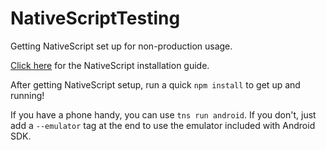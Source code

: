 # NativeScriptTesting
Getting NativeScript set up for non-production usage.

[Click here](https://docs.nativescript.org/angular/start/quick-setup) for the NativeScript installation guide.

After getting NativeScript setup, run a quick `npm install` to get up and running!

If you have a phone handy, you can use `tns run android`. If you don't, just add a `--emulator` tag at the end to use the emulator included with Android SDK.